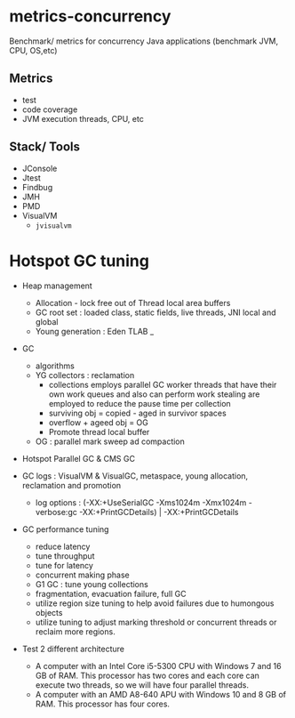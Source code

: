 # metrics-concurrency
Benchmark/ metrics for concurrency Java applications 
(benchmark JVM, CPU, OS,etc)

## Metrics 
+ test
+ code coverage 
+ JVM execution threads, CPU, etc




## Stack/ Tools 
+ JConsole 
+ Jtest
+ Findbug 
+ JMH 
+ PMD
+ VisualVM
    + `jvisualvm` 



# Hotspot GC tuning 
+ Heap management 
    + Allocation - lock free out of Thread local area buffers 
    + GC root set : loaded class, static fields, live threads, JNI local and global
    + Young generation : Eden TLAB _ 
+ GC 
    + algorithms 
    + YG collectors : reclamation
        + collections employs parallel GC worker threads that have their own work queues and also can perform work stealing are employed to reduce the pause time per collection
        + surviving obj = copied - aged in survivor spaces 
        + overflow + ageed obj = OG 
        + Promote thread local buffer 
    + OG : parallel mark sweep ad compaction
+ Hotspot Parallel GC & CMS GC 
+ GC logs : VisualVM & VisualGC, metaspace, young allocation, reclamation and promotion
    + log options : (-XX:+UseSerialGC -Xms1024m -Xmx1024m -verbose:gc -XX:+PrintGCDetails) | -XX:+PrintGCDetails
+ GC performance tuning 
  + reduce latency 
  + tune throughput 
  + tune for latency 
  + concurrent making phase 
  + G1 GC : tune young collections 
  + fragmentation, evacuation failure, full GC 
  + utilize region size tuning to help avoid failures due to humongous objects 
  + utilize tuning to adjust marking threshold or concurrent threads or reclaim more regions.



+ Test 2 different architecture
    + A  computer with an Intel Core i5-5300 CPU with Windows 7 and 16 GB of RAM. This processor has two cores and each core can execute two threads, so we will have four parallel threads.
    + A computer with an AMD A8-640 APU with Windows 10 and 8 GB of RAM. This processor has four cores.


    